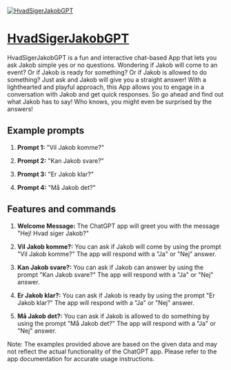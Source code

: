 [![HvadSigerJakobGPT](https://files.oaiusercontent.com/file-2zxRbg63o5q6XoO5bb5zeB7l?se=2123-10-16T17%3A55%3A24Z&sp=r&sv=2021-08-06&sr=b&rscc=max-age%3D31536000%2C%20immutable&rscd=attachment%3B%20filename%3D589147ba-00f9-41d6-89c1-560de12b8373.png&sig=ngdJYzYzQqZV/7pmbT/HWjMFGc7%2BzBZrJfVtiqpEkR4%3D)](https://chat.openai.com/g/g-16RJdgKED-hvadsigerjakobgpt)

# [HvadSigerJakobGPT](https://chat.openai.com/g/g-16RJdgKED-hvadsigerjakobgpt)

HvadSigerJakobGPT is a fun and interactive chat-based App that lets you ask Jakob simple yes or no questions. Wondering if Jakob will come to an event? Or if Jakob is ready for something? Or if Jakob is allowed to do something? Just ask and Jakob will give you a straight answer! With a lighthearted and playful approach, this App allows you to engage in a conversation with Jakob and get quick responses. So go ahead and find out what Jakob has to say! Who knows, you might even be surprised by the answers!

## Example prompts

1. **Prompt 1:** "Vil Jakob komme?"

2. **Prompt 2:** "Kan Jakob svare?"

3. **Prompt 3:** "Er Jakob klar?"

4. **Prompt 4:** "Må Jakob det?"

## Features and commands

1. **Welcome Message:** The ChatGPT app will greet you with the message "Hej! Hvad siger Jakob?"

2. **Vil Jakob komme?:** You can ask if Jakob will come by using the prompt "Vil Jakob komme?" The app will respond with a "Ja" or "Nej" answer.

3. **Kan Jakob svare?:** You can ask if Jakob can answer by using the prompt "Kan Jakob svare?" The app will respond with a "Ja" or "Nej" answer.

4. **Er Jakob klar?:** You can ask if Jakob is ready by using the prompt "Er Jakob klar?" The app will respond with a "Ja" or "Nej" answer.

5. **Må Jakob det?:** You can ask if Jakob is allowed to do something by using the prompt "Må Jakob det?" The app will respond with a "Ja" or "Nej" answer.

Note: The examples provided above are based on the given data and may not reflect the actual functionality of the ChatGPT app. Please refer to the app documentation for accurate usage instructions.
